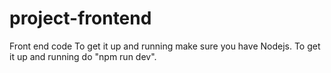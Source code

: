 # project-frontend
Front end code
To get it up and running make sure you have Nodejs. To get it up and running do "npm run dev".


